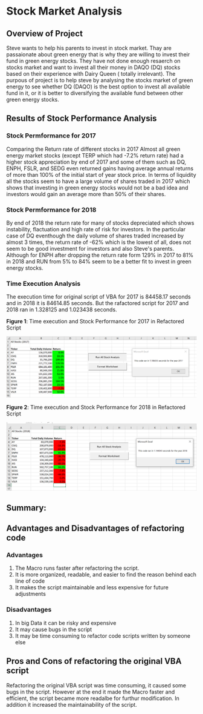 # Stock Market Analysis
## Overview of Project
Steve wants to help his parents to invest in stock market. Thay are passaionate about green energy that is why they are willing to invest their fund in green energy stocks. They have not done enough resaerch on stocks market and want to invest all their money in DAQO (DQ) stocks based on their experience with Dairy Queen ( totally irrelevant). The purpous of project is to help steve by analysing the stocks market of green energy to see whether DQ (DAQO) is the best option to invest all available fund in it, or it is better to diversifying the available fund between other green energy stocks.
## Results of Stock Performance Analysis
### Stock Permformance for 2017
Comparing the Return rate of different stocks in 2017 Almost all green energy market stocks (except TERP which had -7.2% return rate) had a higher stock appreciation by end of 2017 and some of them such as DQ, ENPH, FSLR, and SEDG even returned gains having average annual returns of more than 100% of the initial start of year stock price. In terms of liquidity all the stocks seem to have a large volume of shares traded in 2017 which shows that investing in green energy stocks would not be a bad idea and investors would gain an average more than 50% of their shares.
### Stock Permformance for 2018
By end of 2018 the return rate for many of stocks depreciated which shows instability, flactuation and high rate of risk for investors. In the particular case of DQ eventhough the daily volume of shares traded increased by almost 3 times, the return rate of -62% which is the lowest of all, does not seem to be good investment for investors and also Steve's parents. Although for ENPH after dropping the return rate form 129% in 2017 to 81% in 2018 and RUN from 5% to 84% seem to be a better fit to invest in green energy stocks.
### Time Execution Analysis
The execution time for original script of VBA for 2017 is 84458.17 seconds and in 2018 it is 84614.85 seconds. But the rafactored script for 2017 and 2018 ran in 1.328125 and 1.023438 seconds.

**Figure 1**: Time execution and Stock Performance for 2017 in Refactored Script

![](Resources/VBA_Challenge_2017.png)

**Figure 2**: Time execution and Stock Performance for 2018 in Refactored Script

![](Resources/VBA_Challenge_2018.png)

## Summary:
## Advantages and Disadvantages of refactoring code
### Advantages
1) The Macro runs faster after refactoring the script.
2) It is more organized, readable, and easier to find the reason behind each line of code 
3) It makes the script maintainable and less expensive for future adjustments
### Disadvantages
1) In big Data it can be risky and expensive 
2) It may cause bugs in the script
3) It may be time consuming to refactor code scripts written by someone else
## Pros and Cons of refactoring the original VBA script
Refactoring the original VBA script was time consuming, it caused some bugs in the script. However at the end it made the Macro faster and efficient, the script became more readalbe for furthur modification. In addition it increased the maintainability of the script. 
